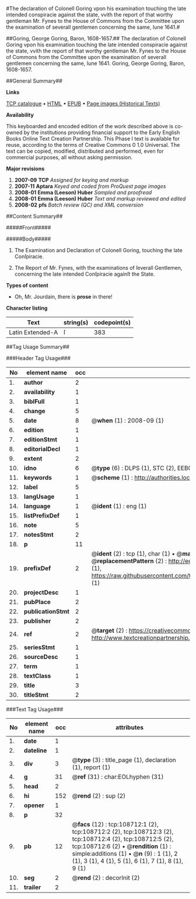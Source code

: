#The declaration of Colonell Goring vpon his examination touching the late intended conspiracie against the state, vvith the report of that worthy gentleman Mr. Fynes to the House of Commons from the Committee upon the examination of severall gentlemen concerning the same, Iune 1641.#

##Goring, George Goring, Baron, 1608-1657.##
The declaration of Colonell Goring vpon his examination touching the late intended conspiracie against the state, vvith the report of that worthy gentleman Mr. Fynes to the House of Commons from the Committee upon the examination of severall gentlemen concerning the same, Iune 1641.
Goring, George Goring, Baron, 1608-1657.

##General Summary##

**Links**

[TCP catalogue](http://www.ota.ox.ac.uk/tcp/)  • 
[HTML](http://tei.it.ox.ac.uk/tcp/Texts-HTML/free/A41/A41570.html)  • 
[EPUB](http://tei.it.ox.ac.uk/tcp/Texts-EPUB/free/A41/A41570.epub) • 
[Page images (Historical Texts)](https://data.historicaltexts.jisc.ac.uk/view?pubId=eebo-19340374e&pageId=eebo-19340374e-108712-1)

**Availability**

This keyboarded and encoded edition of the
	       work described above is co-owned by the institutions
	       providing financial support to the Early English Books
	       Online Text Creation Partnership. This Phase I text is
	       available for reuse, according to the terms of Creative
	       Commons 0 1.0 Universal. The text can be copied,
	       modified, distributed and performed, even for
	       commercial purposes, all without asking permission.

**Major revisions**

1. __2007-09__ __TCP__ *Assigned for keying and markup*
1. __2007-11__ __Aptara__ *Keyed and coded from ProQuest page images*
1. __2008-01__ __Emma (Leeson) Huber__ *Sampled and proofread*
1. __2008-01__ __Emma (Leeson) Huber__ *Text and markup reviewed and edited*
1. __2008-02__ __pfs__ *Batch review (QC) and XML conversion*

##Content Summary##

#####Front#####

#####Body#####

1. The Examination and Declaration
of Colonell Goring, touching the
late Conſpiracie.

1. The Report of Mr. Fynes, with
the examinations of ſeverall Gentlemen,
concerning the late intended Conſpiracie
againſt the State.

**Types of content**

  * Oh, Mr. Jourdain, there is **prose** in there!

**Character listing**


|Text|string(s)|codepoint(s)|
|---|---|---|
|Latin Extended-A|ſ|383|

##Tag Usage Summary##

###Header Tag Usage###

|No|element name|occ|attributes|
|---|---|---|---|
|1.|__author__|2||
|2.|__availability__|1||
|3.|__biblFull__|1||
|4.|__change__|5||
|5.|__date__|8| @__when__ (1) : 2008-09 (1)|
|6.|__edition__|1||
|7.|__editionStmt__|1||
|8.|__editorialDecl__|1||
|9.|__extent__|2||
|10.|__idno__|6| @__type__ (6) : DLPS (1), STC (2), EEBO-CITATION (1), OCLC (1), VID (1)|
|11.|__keywords__|1| @__scheme__ (1) : http://authorities.loc.gov/ (1)|
|12.|__label__|5||
|13.|__langUsage__|1||
|14.|__language__|1| @__ident__ (1) : eng (1)|
|15.|__listPrefixDef__|1||
|16.|__note__|5||
|17.|__notesStmt__|2||
|18.|__p__|11||
|19.|__prefixDef__|2| @__ident__ (2) : tcp (1), char (1)  •  @__matchPattern__ (2) : ([0-9\-]+):([0-9IVX]+) (1), (.+) (1)  •  @__replacementPattern__ (2) : http://eebo.chadwyck.com/downloadtiff?vid=$1&page=$2 (1), https://raw.githubusercontent.com/textcreationpartnership/Texts/master/tcpchars.xml#$1 (1)|
|20.|__projectDesc__|1||
|21.|__pubPlace__|2||
|22.|__publicationStmt__|2||
|23.|__publisher__|2||
|24.|__ref__|2| @__target__ (2) : https://creativecommons.org/publicdomain/zero/1.0/ (1), http://www.textcreationpartnership.org/docs/. (1)|
|25.|__seriesStmt__|1||
|26.|__sourceDesc__|1||
|27.|__term__|1||
|28.|__textClass__|1||
|29.|__title__|3||
|30.|__titleStmt__|2||


###Text Tag Usage###

|No|element name|occ|attributes|
|---|---|---|---|
|1.|__date__|1||
|2.|__dateline__|1||
|3.|__div__|3| @__type__ (3) : title_page (1), declaration (1), report (1)|
|4.|__g__|31| @__ref__ (31) : char:EOLhyphen (31)|
|5.|__head__|2||
|6.|__hi__|152| @__rend__ (2) : sup (2)|
|7.|__opener__|1||
|8.|__p__|32||
|9.|__pb__|12| @__facs__ (12) : tcp:108712:1 (2), tcp:108712:2 (2), tcp:108712:3 (2), tcp:108712:4 (2), tcp:108712:5 (2), tcp:108712:6 (2)  •  @__rendition__ (1) : simple:additions (1)  •  @__n__ (9) : 1 (1), 2 (1), 3 (1), 4 (1), 5 (1), 6 (1), 7 (1), 8 (1), 9 (1)|
|10.|__seg__|2| @__rend__ (2) : decorInit (2)|
|11.|__trailer__|2||
